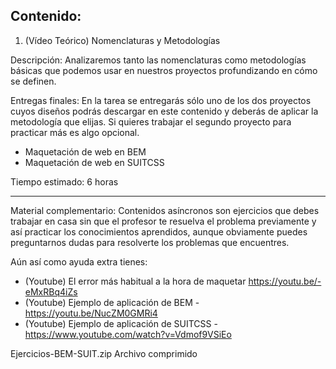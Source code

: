 ## Contenido:
1. (Vídeo Teórico) Nomenclaturas y Metodologías

Descripción:
Analizaremos tanto las nomenclaturas como metodologías básicas que podemos usar en nuestros proyectos profundizando en cómo se definen.

Entregas finales:
En la tarea se entregarás sólo uno de los dos proyectos cuyos diseños podrás descargar en este contenido y deberás de aplicar la metodología que elijas. Si quieres trabajar el segundo proyecto para practicar más es algo opcional.

- Maquetación de web en BEM 
- Maquetación de web en SUITCSS

Tiempo estimado: 
6 horas
_______________________________

Material complementario:
Contenidos asíncronos son ejercicios que debes trabajar en casa sin que el profesor te resuelva el problema previamente y así practicar los conocimientos aprendidos, aunque obviamente puedes preguntarnos dudas para resolverte los problemas que encuentres. 

Aún así como ayuda extra tienes:
- (Youtube) El error más habitual a la hora de maquetar https://youtu.be/-eMxRBq4iZs
- (Youtube) Ejemplo de aplicación de BEM - https://youtu.be/NucZM0GMRi4
- (Youtube) Ejemplo de aplicación de SUITCSS - https://www.youtube.com/watch?v=Vdmof9VSiEo

Ejercicios-BEM-SUIT.zip
Archivo comprimido

